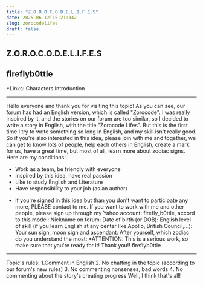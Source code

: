 ```yaml
---
title: "Z.O.R.O.C.O.D.E.L.I.F.E.S"
date: 2025-06-12T15:21:34Z
slug: zorocodelifes
draft: false
---
```


## Z.O.R.O.C.O.D.E.L.I.F.E.S

## fireflyb0ttle

*Links: Characters Introduction
_______________________
Hello everyone and thank you for visiting this topic!
As you can see, our forum has had an English version, which is called "Zorocode". I was really inspired by it, and the stories on our forum are too similar, so I decided to write a story in English, with the title "Zorocode Lifes". But this is the first time I try to write something so long in English, and my skill isn't really good. So if you're also interested in this idea, please join with me and together, we can get to know lots of people, help each others in English, create a mark for us, have a great time, but most of all, learn more about zodiac signs.
Here are my conditions:
 - Work as a team, be friendly with everyone
 - Inspired by this idea, have real passion
 - Like to study English and Literature
 - Have responsibility to your job (as an author)
* if you're signed in this idea but than you don't want to participate any more, PLEASE contact to me.
If you want to work with me and other people, please sign up through my Yahoo account: firefly_b0ttle, accord to this model:
Nickname on forum:
Date of birth (or DOB):
English level of skill (if you learn English at any center like Apollo, British Council,...):
Your sun sign, moon sign and ascendant:
After yourself, which zodiac do you understand the most:
*ATTENTION: This is a serious work, so make sure that you're ready for it!
Thank you!!
fireflyb0ttle
___________________________
Topic's rules:
1.Comment in English
2. No chatting in the topic (according to our forum's new rules)
3. No commenting nonsenses, bad words
4. No commenting about the story's creating progress
Well, I think that's all!